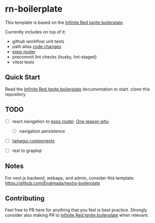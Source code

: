 # rn-boilerplate

This template is based on the [Infinite Red Ignite boilerplate](https://github.com/infinitered/ignite).

Currently includes on top of it:

- github workflow unit tests
- path alias [code changes](https://github.com/Enalmada/rn-boilerplate/pull/1)
- [expo router](https://docs.expo.dev/router/migrate/from-react-navigation/)
- precommit lint checks (husky, lint-staged)
- vitest tests

## Quick Start

Read the [Infinite Red Ignite boilerplate](https://github.com/infinitered/ignite) documentation to start.
clone this repository 

## TODO
- [ ] react navigation to [expo router](https://docs.expo.dev/router/migrate/from-react-navigation/).  [One reason why](https://www.reddit.com/r/reactnative/comments/14apzyj/comment/jocmfmy/?utm_source=share&utm_medium=web2x&context=3) 
  - [ ] navigation persistence
- [ ] [tamagui components](https://tamagui.dev/)
- [ ] rest to graphql


## Notes
For next.js backend, webapp, and admin, consider this template: https://github.com/Enalmada/nextjs-boilerplate

## Contributing

Feel free to PR here for anything that you feel is best practice. 
Strongly consider also making PR to [Infinite Red Ignite boilerplate](https://github.com/infinitered/ignite) when relevant.